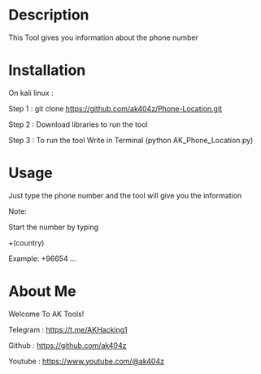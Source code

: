 # Description
This Tool gives you information about the phone number

# Installation

On kali linux :

Step 1 : git clone https://github.com/ak404z/Phone-Location.git

Step 2 : Download libraries to run the tool

Step 3 : To run the tool Write in Terminal (python AK_Phone_Location.py)

# Usage

Just type the phone number and the tool will give you the information

Note:

Start the number by typing

+(country)

Example: +96654 ... 

# About Me
Welcome To AK Tools!

Telegram : https://t.me/AKHacking1

Github : https://github.com/ak404z

Youtube : https://www.youtube.com/@ak404z
